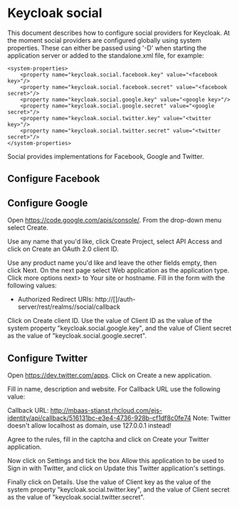 Keycloak social
===============

This document describes how to configure social providers for Keycloak. At the moment social providers are configured globally using system properties. These can either be passed using '-D' when starting the application server or added to the standalone.xml file, for example:

    <system-properties>
        <property name="keycloak.social.facebook.key" value="<facebook key>"/>
        <property name="keycloak.social.facebook.secret" value="<facebook secret>"/>
        <property name="keycloak.social.google.key" value="<google key>"/>
        <property name="keycloak.social.google.secret" value="<google secret>"/>
        <property name="keycloak.social.twitter.key" value="<twitter key>"/>
        <property name="keycloak.social.twitter.secret" value="<twitter secret>"/>
    </system-properties>

Social provides implementations for Facebook, Google and Twitter.


Configure Facebook
------------------




Configure Google
----------------

Open https://code.google.com/apis/console/. From the drop-down menu select Create.

Use any name that you'd like, click Create Project, select API Access and click on Create an OAuth 2.0 client ID.

Use any product name you'd like and leave the other fields empty, then click Next. On the next page select Web application as the application type. Click more options next> to Your site or hostname. Fill in the form with the following values:

* Authorized Redirect URIs: http://<HOSTNAME>[<PORT>]/auth-server/rest/realms/<REALM>/social/callback

Click on Create client ID. Use the value of Client ID as the value of the system property "keycloak.social.google.key", and the value of Client secret as the value of "keycloak.social.google.secret".


Configure Twitter
-----------------

Open https://dev.twitter.com/apps. Click on Create a new application.

Fill in name, description and website. For Callback URL use the following value:

Callback URL: http://mbaas-stianst.rhcloud.com/ejs-identity/api/callback/516131bc-e3e4-4736-928b-cf1df8c0fe74
Note: Twitter doesn't allow localhost as domain, use 127.0.0.1 instead!

Agree to the rules, fill in the captcha and click on Create your Twitter application.

Now click on Settings and tick the box Allow this application to be used to Sign in with Twitter, and click on Update this Twitter application's settings.

Finally click on Details. Use the value of Client key as the value of the system property "keycloak.social.twitter.key", and the value of Client secret as the value of "keycloak.social.twitter.secret".

